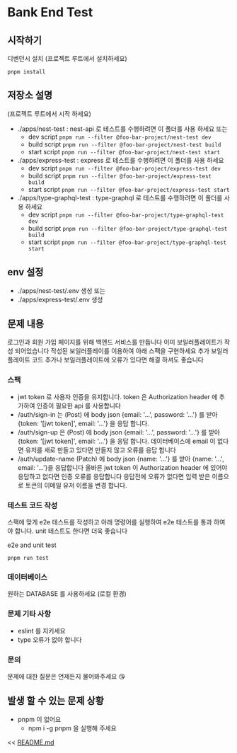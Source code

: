 # Bank End Test

## 시작하기

디벤던시 설치 (프로젝트 루트에서 설치하세요)
```shell
pnpm install
```

## 저장소 설명

(프로젝트 루트에서 시작 하세요)

- ./apps/nest-test : nest-api 로 테스트를 수행하려면 이 폴더를 사용 하세요 또는
  - dev script `pnpm run --filter @foo-bar-project/nest-test dev`
  - build script `pnpm run --filter @foo-bar-project/nest-test build`
  - start script `pnpm run --filter @foo-bar-project/nest-test start`
- ./apps/express-test : express 로 테스트를 수행하려면 이 폴더를 사용 하세요
  - dev script `pnpm run --filter @foo-bar-project/express-test dev`
  - build script `pnpm run --filter @foo-bar-project/express-test build`
  - start script `pnpm run --filter @foo-bar-project/express-test start`
- ./apps/type-graphql-test : type-graphql 로 테스트를 수행하려면 이 폴더를 사용 하세요
  - dev script `pnpm run --filter @foo-bar-project/type-graphql-test dev`
  - build script `pnpm run --filter @foo-bar-project/type-graphql-test build`
  - start script `pnpm run --filter @foo-bar-project/type-graphql-test start`

## env 설정

- ./apps/nest-test/.env 생성 또는
- ./apps/express-test/.env 생성

## 문제 내용

로그인과 회원 가입 페이지를 위해 백엔드 서비스를 만듭니다
이미 보일러플레이트가 작성 되어있습니다 작성된 보일러플레이를 이용하여 아래 스팩을 구현하세요 추가 보일러플레이트 코드 추가나 보일러플레이트에 오류가 있다면 해결 하셔도 좋습니다

### 스팩

- jwt token 로 사용자 인증을 유지합니다. token 은 Authorization header 에 추가하여 인증이 필요한 api 를 사용합니다
- /auth/sign-in 는 (Post) 에 body json {email: '...', password: '...'} 를 받아 {token: '[jwt token]', email: '...'} 을 응답 합니다.
- /auth/sign-up 은 (Post) 에 body json {email: '...', password: '...'} 를 받아 {token: '[jwt token]', email: '...'} 을 응답 합니다. 데이터베이스에 email 이 없다면 유저를 새로 만들고 있다면 만들지 않고 오류를 응답 합니다
- /auth/update-name (Patch) 에 body json {name: '...'} 를 받아 {name: '...', email: '...'}을 응답합니다 올바른 jwt token 이 Authorization header 에 있어야 응답하고 없다면 인증 오류를 응답합니다 응답전에 오류가 없다면 입력 받은 이름으로 토큰의 이메일 유저 이름을 변경 합니다.

### 테스트 코드 작성

스팩에 맞게 e2e 테스트를 작성하고 아래 명령어를 실행하여 e2e 테스트를 통과 하여야 합니다.
unit 테스트도 한다면 더욱 좋습니다

e2e and unit test
```shell
pnpm run test
```

### 데이터베이스

원하는 DATABASE 를 사용하세요 (로컬 환경)

### 문제 기타 사항

- eslint 를 지키세요
- type 오류가 없야 합니다

### 문의

문제에 대한 질문은 언제든지 물어봐주세요 😘


## 발생 할 수 있는 문제 상황

- pnpm 이 없어요
  - npm i -g pnpm 을 실행해 주세요


<< [README.md](README.md)
